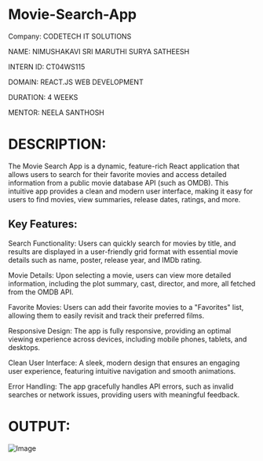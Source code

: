 ﻿# Movie-Search-App

Company: CODETECH IT SOLUTIONS

NAME: NIMUSHAKAVI SRI MARUTHI SURYA SATHEESH

INTERN ID: CT04WS115

DOMAIN: REACT.JS WEB DEVELOPMENT

DURATION: 4 WEEKS

MENTOR: NEELA SANTHOSH

# DESCRIPTION:

The Movie Search App is a dynamic, feature-rich React application that allows users to search for their favorite movies and access detailed information from a public movie database API (such as OMDB). This intuitive app provides a clean and modern user interface, making it easy for users to find movies, view summaries, release dates, ratings, and more.

## Key Features:

Search Functionality: Users can quickly search for movies by title, and results are displayed in a user-friendly grid format with essential movie details such as name, poster, release year, and IMDb rating.

Movie Details: Upon selecting a movie, users can view more detailed information, including the plot summary, cast, director, and more, all fetched from the OMDB API.

Favorite Movies: Users can add their favorite movies to a "Favorites" list, allowing them to easily revisit and track their preferred films.

Responsive Design: The app is fully responsive, providing an optimal viewing experience across devices, including mobile phones, tablets, and desktops.

Clean User Interface: A sleek, modern design that ensures an engaging user experience, featuring intuitive navigation and smooth animations.

Error Handling: The app gracefully handles API errors, such as invalid searches or network issues, providing users with meaningful feedback.
# OUTPUT:
![Image](https://github.com/user-attachments/assets/9e1fc78d-f265-4df9-bed2-02a01b2cd212)

